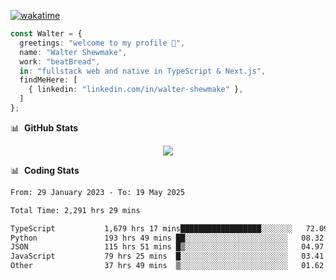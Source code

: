 [![wakatime](https://wakatime.com/badge/user/633611a5-2410-4a66-96ad-ce6a6df384d0.svg)](https://wakatime.com/@633611a5-2410-4a66-96ad-ce6a6df384d0)

```ts
const Walter = {
  greetings: "welcome to my profile 👋",
  name: "Walter Shewmake",
  work: "beatBread",
  in: "fullstack web and native in TypeScript & Next.js",
  findMeHere: [
    { linkedin: "linkedin.com/in/walter-shewmake" },
  ]
};
```

📊 &nbsp;**GitHub Stats**

<p align="center">
<img src="https://streak-stats.demolab.com?user=waltershewmake&theme=monokai&short_numbers=true)](https://git.io/streak-stats" />
</p>

📊 &nbsp;**Coding Stats**

<!--![Wwakatime stats](https://github-readme-stats.vercel.app/api/wakatime?username=waltershewmake&hide_title=true&hide_border=true&langs_count=5&bg_color=00000000&text_color=777)-->


<!--START_SECTION:waka-->

```txt
From: 29 January 2023 - To: 19 May 2025

Total Time: 2,291 hrs 29 mins

TypeScript           1,679 hrs 17 mins██████████████████░░░░░░░   72.09 %
Python               193 hrs 49 mins ██░░░░░░░░░░░░░░░░░░░░░░░   08.32 %
JSON                 115 hrs 51 mins █▒░░░░░░░░░░░░░░░░░░░░░░░   04.97 %
JavaScript           79 hrs 25 mins  █░░░░░░░░░░░░░░░░░░░░░░░░   03.41 %
Other                37 hrs 49 mins  ▒░░░░░░░░░░░░░░░░░░░░░░░░   01.62 %
```

<!--END_SECTION:waka-->
